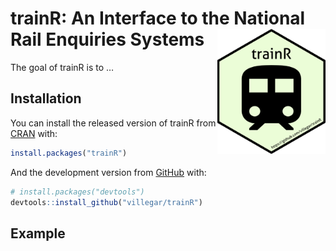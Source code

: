 
<!-- README.md is generated from README.Rmd. Please edit that file -->

# trainR: An Interface to the National Rail Enquiries Systems <img src="inst/images/logo.png" alt="logo" align="right" height=200px/>

<!-- badges: start -->

<!-- badges: end -->

The goal of trainR is to …

## Installation

You can install the released version of trainR from
[CRAN](https://CRAN.R-project.org) with:

``` r
install.packages("trainR")
```

And the development version from [GitHub](https://github.com/) with:

``` r
# install.packages("devtools")
devtools::install_github("villegar/trainR")
```

## Example
